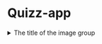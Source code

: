 # Quizz-app
<details>
  <summary>The title of the image group</summary>
  <details>
    <summary>First page</summary>
    <img src="/readme-images/Sign-in-page.png" name="First-page">
  <details>
  <details>
    <summary>Log in page</summary>
    <img src="/readme-images/Log-in-page.png" name="Log-in-page">
  <details>
  <details>
    <summary>Sign up page</summary>
    <img src="/readme-images/Sign-up-page.png" name="Sign-up-page">
  <details>
  <details>
    <summary>Sign up user error page</summary>
    <img src="/readme-images/Sign-up-user-error.png" name="Sign-up-user-error">
  <details>
  <details>
    <summary>Sign up user fields page</summary>
    <img src="/readme-images/Sign-up-fields-error.png" name="Sign-up-fields-error">
  <details>
  <details>
    <summary>Main page</summary>
    <img src="/readme-images/Main-page.png" name="Main-page">
  <details>
  <details>
    <summary>Questions page</summary>
    <img src="/readme-images/Questions-page.png" name="Questions-page">
  <details>
  <details>
    <summary>Questions after checking answers</summary>
    <img src="/readme-images/Questions-checked-page.png" name="Questions-checked-page">
  <details>
  <details>
    <summary>User page</summary>
    <img src="/readme-images/User-page.png" name="User-page">
  <details>
</details>